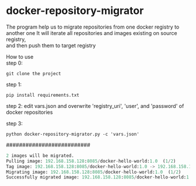 # docker-repository-migrator
The program help us to migrate repositories from one docker registry to another one
It will iterate all repositories and images existing on source registry,  
and then push them to target registry  

How to use  
step 0: 
```shell
git clone the project 
```
step 1: 
```shell
pip install requirements.txt  
```

step 2: edit vars.json and overwrite 'registry_uri', 'user', and 'password' of docker repositories 

step 3: 
```shell
python docker-repository-migrator.py -c 'vars.json'  
```

##########################
```python
2 images will be migrated.  
Pulling image: 192.168.158.128:8085/docker-hello-world:1.0  (1/2)  
Tag image: 192.168.158.128:8085/docker-hello-world:1.0 -> 192.168.158.128:8086/docker-hello-world:1.0  (1/2)  
Migrating image: 192.168.158.128:8085/docker-hello-world:1.0  (1/2)  
Successfully migrated image: 192.168.158.128:8085/docker-hello-world:1.0  (1/2)   
```
